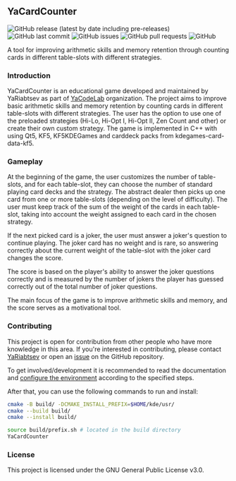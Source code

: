 ## YaCardCounter

![GitHub release (latest by date including pre-releases)](https://img.shields.io/github/v/release/YaCodeLab/YaCardCounter?include_prereleases)
![GitHub last commit](https://img.shields.io/github/last-commit/YaCodeLab/YaCardCounter)
![GitHub issues](https://img.shields.io/github/issues-raw/YaCodeLab/YaCardCounter)
![GitHub pull requests](https://img.shields.io/github/issues-pr/YaCodeLab/YaCardCounter)
![GitHub](https://img.shields.io/github/license/YaCodeLab/YaCardCounter)

A tool for improving arithmetic skills and memory retention through counting cards in different table-slots with different strategies.
### Introduction

YaCardCounter is an educational game developed and maintained by YaRiabtsev as part of [YaCodeLab](https://github.com/YaCodeLab) organization. The project aims to improve basic arithmetic skills and memory retention by counting cards in different table-slots with different strategies. The user has the option to use one of the preloaded strategies (Hi-Lo, Hi-Opt I, Hi-Opt II, Zen Count and other) or create their own custom strategy. The game is implemented in C++ with using Qt5, KF5, KF5KDEGames and carddeck packs from kdegames-card-data-kf5.
### Gameplay

At the beginning of the game, the user customizes the number of table-slots, and for each table-slot, they can choose the number of standard playing card decks and the strategy. The abstract dealer then picks up one card from one or more table-slots (depending on the level of difficulty). The user must keep track of the sum of the weight of the cards in each table-slot, taking into account the weight assigned to each card in the chosen strategy.

If the next picked card is a joker, the user must answer a joker's question to continue playing. The joker card has no weight and is rare, so answering correctly about the current weight of the table-slot with the joker card changes the score.

The score is based on the player's ability to answer the joker questions correctly and is measured by the number of jokers the player has guessed correctly out of the total number of joker questions.

The main focus of the game is to improve arithmetic skills and memory, and the score serves as a motivational tool.
### Contributing

This project is open for contribution from other people who have more knowledge in this area. If you're interested in contributing, please contact [YaRiabtsev](https://github.com/YaRiabtsev) or open an [issue](https://github.com/YaCodeLab/YaCardCounter/issues/new/choose) on the GitHub repository.

To get involved/development it is recommended to read the documentation and [configure the environment](https://community.kde.org/Get_Involved/development) according to the specified steps.

After that, you can use the following commands to run and install:
```bash
cmake -B build/ -DCMAKE_INSTALL_PREFIX=$HOME/kde/usr/
cmake --build build/
cmake --install build/

source build/prefix.sh # located in the build directory
YaCardCounter
```
### License

This project is licensed under the GNU General Public License v3.0.
